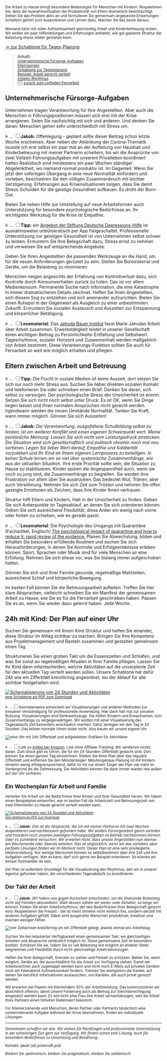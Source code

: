 <small>Die Arbeit zu Hause bringt besondere Belastungen für Menschen mit Kindern. Respektieren Sie, dass die Ausnahmesituation die Produktivität von Eltern dramatisch beeinträchtigt. Gehen Sie das Problem aktiv an und formulieren Sie gemeinsam angepasste Erwartungen. Scheitern gehört zum Ausprobieren und Lernen dazu. Machen Sie das beste daraus.</small>

<small>Niemand kann mit voller Aufmerksamkeit gleichzeitig Arbeit und Kinderbetreuung leisten. Wir wollen ein paar Hilfestellungen und Erfahrungen anbieten, wie gut geplante Struktur die Belastung etwas milder gestalten kann.</small>

<p class="text-right text-small" style="margin-top:0;"><a href="#24h-schablone"><span aria-hidden="true">→ </span>zur Schablone für Tages-Planung</a></p>

<blockquote><!-- @todo nav gestalten -->
<strong>Inhalt:</strong>
<small>
<br><a href="#unternehmen">Unternehmerische Fürsorge-Aufgaben</a>
<br><a href="#eltern">Elternsorgen</a>
<br><a href="#24h-schablone">Schablone zur Tagesplanung</a>
<br><a href="#beispiel-plan">Beispiel: Arbeit gerecht verteilt</a>
<br><a href="#arbeit">Arbeits-Rhythmus</a>
<br><span aria-hidden="true">⊗ </span><a href="/index.html">zurück zum Leitfaden Fernarbeit</a>
</small>
</blockquote>


## <span id="unternehmen">Unternehmerische Fürsorge-Aufgaben</span>

Unternehmen tragen Verantwortung für Ihre Angestellten. Aber auch die Menschen in Führungspositionen müssen sich erst mit der Krise arrangieren. Seien Sie nachsichtig mit sich und anderen. Und denken Sie daran: Menschen gehen sehr unterschiedlich mit Stress um.

<label for="1" class="margin-toggle">⨭ …</label>
<input type="checkbox" id="1" class="margin-toggle"/><span class="marginnote">**Jakob:**
Offenlegung - geplant sollte dieser Beitrag schon letzte Woche erscheinen. Aber neben der Ablenkung der Corona-Thematik musste ich erst selbst ein paar mal an der Aufteilung von Haushalt und Kinderbetreuung mit meiner Partnerin scheitern, bis wir die Ansprüche von zwei Vollzeit-Führungsaufgaben mit unserem Privatleben koordiniert hatten.</span>Realistisch sind mindestens ein paar Wochen ständiger Abgelenktheit, wo niemand normal produktiv ist. Im Gegenteil. Wenn Sie jetzt den sofortigen Übergang in eine neue Normalität einfordern und vorleben, beschwören Sie den völligen Zusammenbruch mit leichter Verzögerung. Erfahrungen aus Krisensituationen zeigen, dass Sie damit Stress-Schulden für die geistige Gesundheit aufbauen. Es droht der Burn-Out.

Bieten Sie neben Hilfe zur Umstellung auf neue Arbeitsformen auch Unterstützung für besondere psychologische Bedürfnisse an. Ihr wichtigstes Werkzeug für die Krise ist Empathie.

<label for="2" class="margin-toggle">⨭ …</label>
<input type="checkbox" id="2" class="margin-toggle"/><span class="marginnote">**Tipp:**
ein <a href="https://www.deutsche-depressionshilfe.de/unsere-angebote/fuer-betroffene-und-angehoerige/ifightdepression-tool">Angebot der Stiftung Deutsche Depressions-Hilfe</a> ist ausnahmsweise unbürokratisch per App freigeschaltet. 
</span>Professionelle Unterstützung zur geistigen Gesundheit ist von Unternehmen selbst schwer zu leisten. Ermuntern Sie Ihre Belegschaft dazu, Stress ernst zu nehmen und verweisen Sie auf entsprechende Angebote. 

Geben Sie Ihren Angestellten die passenden Werkzeuge an die Hand, um für die neuen Anforderungen gerüstet zu sein. Stellen Sie Büromaterial und Geräte, um die Belastung zu minimieren.

Menschen neigen angesichts der Erfahrung von Kontrollverlust dazu, sich Kontrolle durch Konsumverhalten zurück zu holen. Das ist vor allem Medienkonsum. Permanente Suche nach Information, die eine Katastrophe in immer dramatischeren Details zeichnet. Helfen Sie Ihren Angestellten, sich diesem Sog zu entziehen und sich aneinander aufzurichten. Bieten Sie einen Ruhepol in der Gegenwart als Ausgleich zu einer unbestimmten Zukunft. Ermuntern Sie sozialen Austausch und Auszeiten zur Entspannung und körperlicher Betätigung.

<label for="3" class="margin-toggle">⨭ …</label>
<input type="checkbox" id="3" class="margin-toggle"/><span class="marginnote">**Lesematerial:**
Das <a href="https://jbi.or.at/marie-jahoda/arbeit/">Jahoda Bauer Institut</a> fasst Marie Jahodas Arbeit über Arbeit zusammen. 
</span>Erwerbstätigkeit leistet in unserer Gesellschaft einen wichtigen Beitrag zu Persönlichkeits-Entfaltung und Selbstwert. Tagesrhythmus, sozialer Horizont und Zusammenhalt werden maßgeblich von Arbeit bestimmt. Diese Verankerungs-Funktion sollten Sie auch für Fernarbeit so weit wie möglich erhalten und pflegen.

## <span id="eltern">Eltern zwischen Arbeit und Betreuung</span>

<label for="4" class="margin-toggle">⨭ …</label>
<input type="checkbox" id="4" class="margin-toggle"/><span class="marginnote">**Tipp:**
Die Flucht in soziale Medien ist keine Auszeit, dort setzen Sie sich nur noch mehr Stress aus. Suchen Sie lieber direkten sozialen Kontakt und telefonieren Sie oder schreiben einen Brief.</span> Denken Sie daran, sich selbst zu versorgen. Der psychologische Stress der Unsicherheit ist enorm. Setzen Sie sich nicht noch selbst unter Druck: Es ist OK, wenn Sie Dinge liegen lassen und Ihren normalen Ansprüchen nicht gerecht werden. Irgendwann werden die neuen Umstände Normalität. Tanken Sie Kraft, wann immer möglich. Gönnen Sie sich Auszeiten!

<label for="8" class="margin-toggle">⨭ …</label>
<input type="checkbox" id="8" class="margin-toggle"/><span class="marginnote">**Jakob**: *Die Verantwortung, ausgefallene Schulbildung selbst zu leisten, ist ein weiterer Konflikt und einen eigenen Schwerpunkt wert. Meine persönliche Meinung: Lassen Sie sich nicht vom Leistungsdruck anstecken. Die Situation wird sich gesellschaftlich und politisch ohnehin noch mal neu sortieren. Legen Sie lieber Wert darauf, Empathie und Solidarität vorzuleben und Ihr Kind an Ihrem eigenen Lernprozess zu beteiligen. In keiner Schule lernen wir so viel über systemische Zusammenhänge, wie aus der aktuellen Situation.*</span> Ihre erste Priorität sollte sein, die Situation zu Hause zu stabilisieren. Kinder spüren die Angespanntheit auch, wenn sie noch zu jung sind, die Zusammenhänge zu begreifen. Sie werden ihre Frustration vor allem über Sie ausdrücken. Das bedeutet Wut, Tränen, aber auch Versöhnung. Nehmen Sie sich Zeit zum Trösten und nehmen Sie offen gezeigte Emotionen als Zeichen, dass Ihre Kinder Ihnen vertrauen.

Struktur hilft Eltern und Kindern, Halt in der Unsicherheit zu finden. Geben Sie sich Ankerpunkte im Tagesablauf, an denen Sie sich orientieren können. Geben Sie sich ausreichend Flexibilität, diese Anker ein wenig nach vorne oder hinten zu schieben, wie es gerade passt.

<label for="10" class="margin-toggle">⨭ …</label>
<input type="checkbox" id="10" class="margin-toggle"/><span class="marginnote">**Lesematerial**: Die Psychologie des Umgangs mit Quarantäne (Fachartikel, Englisch) <a href="https://www.thelancet.com/journals/lancet/article/PIIS0140-6736(20)30460-8/fulltext">The psychological impact of quarantine and how to reduce it: rapid review of the evidence.</a></span> Planen Sie Abwechslung, bilden und erhalten Sie besonders erfüllende Routinen und suchen Sie sich Herausforderungen, in denen Sie Kontrolle und Erfolgserlebnisse erleben können. Sport, Sprachen oder Musik sind für viele Menschen so eine Erfüllung. Nehmen Sie sich etwas vor, was Sie bislang immer aufgeschoben hatten.

Gönnen Sie sich und Ihrer Familie gesunde, regelmäßige Mahlzeiten, ausreichend Schlaf und körperliche Bewegung.

Im besten Fall können Sie die Betreuungsarbeit aufteilen. Treffen Sie hier klare Absprachen, vielleicht schreiben Sie ein Manifest der gemeinsamen Arbeit zu Hause, wie Sie es für die Fernarbeit geschrieben haben. Passen Sie es an, wenn Sie wieder dazu gelernt haben. Jede Woche.

## <span id="24h-schablone">24h</span> mit Kind: Der Plan auf einer Uhr

Suchen Sie gemeinsam mit Ihrem Kind Struktur und helfen Sie einander, diese Struktur im Alltag sichtbar zu machen. Bringen Sie Ihre Kompetenz aus Projektmanagement und Basteln zusammen und gestalten gemeinsam einen Tag.

Strukturieren Sie einen groben Takt um die Essenszeiten und Schlafen, und was Sie sonst an regelmäßigen Ritualen in Ihrer Familie pflegen. Lassen Sie Ihr Kind dann mitentscheiden, welche Aktivitäten auf die unverplante Zeit für den aktuellen Tag verteilt werden sollen. Unsere Schablone hat dafür 24h wie ein Zifferblatt kreisförmig angeordnet, wo der Ablauf für alle sichtbar festgehalten wird.

<a href="assets/files/tagesplan-familie-werksschema.pdf"><img src="assets/images/tagesplan-familie-werksschema.jpg" alt="Schematisierung von 24 Stunden und Aktivitäten" class="drop-shadow"><br><small>eine Schablone als PDF zum Download</a>

<label for="9" class="margin-toggle">⨭ …</label>
<input type="checkbox" id="9" class="margin-toggle"/><span class="marginnote">Normalerweise entwickeln wir Visualisierungen und anderen Methoden zur besseren Verständigung für professionelle Anwendung. Hier dann halt mal zur privaten Nutzung. </span> Visualisierungen sind Denkwerkzeuge. Die helfen Kindern und Erwachsenen, sich Zusammenhänge zu vergegenwärtigen. Wir wollten mit einer Visualisierung des Tagesablaufs Zeit besonders anschaulich machen. Dafür zerlegen wir den Tag in 24 Stunden. Das leisten normale Uhren leider nicht. Also bauen wir unsere eigene Uhr.

<img src="assets/images/tagesplan-jj.jpg" alt="eine Uhr mit 24h Zifferblatt und aufgeklebten Grafiken für Aktivitäten">

<label for="5" class="margin-toggle">⨭ …</label>
<input type="checkbox" id="5" class="margin-toggle"/><span class="marginnote">Link zu <a href="https://www.amazon.de/gp/product/B006XHZ7X4/">Artikel bei Amazon</a>. Link ohne Affiliate-Tracking: Wir verdienen nichts daran.</span> Zum Glück gibt es Uhren, die für ein 24-Stunden-Zifferblatt gedacht sind. Dort können Sie einen ganzen Tag einzeichnen. Kleben Sie Ihren Plan über das reguläre Zifferblatt und entfernen Sie den Minutenzeiger. Minutengenaue Planung ist mit Kindern ohnehin wenig erfolgversprechend, dafür ist mit nur einem Zeiger der Plan viel mehr im Vordergrund als die Zeitmessung. Die Aktivitäten können Sie dann immer wieder neu außen auf der Uhr sortieren.

## <span id="beispiel-plan">Ein Wochenplan für Arbeit und Familie</span>

Verteilen Sie Arbeit um die Bedürfnisse Ihrer Kinder und Ihrer Gesundheit herum. Wir haben einen Beispielplan entworfen, wie im besten Fall die Arbeitszeit und Betreuungszeit von zwei Elternteilen zu Hause gerecht verteilt werden kann.

<a href="assets/files/tagesplan-familie-wegweiser.pdf"><img src="assets/images/tagesplan-familie-wegweiser.jpg" alt="Schematisierung von 24 Stunden und Aktivitäten" class="drop-shadow"><br><small>eine Anleitung als PDF zum Download</small></a>

<label for="6" class="margin-toggle">⨭ …</label>
<input type="checkbox" id="6" class="margin-toggle"/><span class="marginnote">**Jakob:** *Das ist die Absprache, die ich mit meiner Partnerin mit zwei Wochen ausprobieren und nachbessern gefunden habe. Wir wollten Fürsorgearbeit gleich verteilen und trotzdem noch unseren jeweiligen Führungsaufgaben im Betrieb nachkommen können. Oder es zumindest versuchen. Wir erwarten nicht, dass unsere Angestellten nun ebenso am Wochenende oder Abends arbeiten. Das ist unglücklich, wenn wir das vorleben, aber perfekte Lösungen finden wir im Moment nicht.*</span> Dieser Plan ist eine sehr privilegierte Idealvorstellung. Nur wenige Menschen können so  selbstbestimmt über ihre Zeit und ihre Aufgaben verfügen. Wer es kann, darf sich gerne am Beispiel orientieren. So können wir besser füreinander da sein.

Der Plan ist außerdem Grundlage für die Visualisierung des Rhythmus, den wir in unserer Agentur gefunden haben, die verschiedenen Tagesabläufe zu koordinieren.


## <span id="arbeit">Der Takt der Arbeit</span>

<label for="7" class="margin-toggle">⨭ …</label>
<input type="checkbox" id="7" class="margin-toggle"/><span class="marginnote">**Jakob:**
*Wir haben uns gegen Kurzarbeit entschieden, um die finanzielle Belastung nicht auf Familien abzuwälzen. Statt dessen zahlen wir weiter volle Gehälter, so lange wir können.*
</span> Finden Sie einen Arbeitsrhythmus, der den Bedürfnissen Ihrer Belegschaft gerecht wird. Respektieren Sie Freizeit - die ist meist ohnehin nicht wirklich frei, sondern derzeit mit anderen Aufgaben gefüllt. Dabei sind ausgeruhte Menschen produktiver, kreativer und machen weniger Fehler.

<img src="assets/images/rhythmus-pxi.jpg" alt="vier Zeitachsen kreisförmig um ein Zifferblatt gelegt, jeweils einmal pro Arbeitstag">

Suchen Sie bei reduzierter Verfügbarkeit einen gemeinsamen Takt, wo gleichzeitiges Arbeiten und Absprache verlässlich möglich ist. Diese gemeinsame Zeit ist besonders kostbar. Schützen Sie sie, indem Sie so viel Belastung wie möglich an anderer Stelle wegnehmen und Flexibilität durch nicht-gleichzeitige Arbeit bevorzugen.

Helfen Sie Ihrer Belegschaft, Grenzen zu ziehen und Freizeit zu schützen. Bieten Sie, wenn möglich, Geräte an, die ausschließlich für die Arbeit zur Verfügung stehen. Damit der Arbeitsrechner auch zugeklappt werden kann und nicht noch E-Mails auf privaten Geräten noch am Feierabend Aufmerksamkeit fordern. Trennen Sie wenigstens die Kanäle, auf denen Sie beruflich Informationen austauschen, von Kanälen, die auch privat genutzt werden.

Wir erwarten bei Paaren mit Kleinkindern 50% der Arbeitsleistung. Das kommunizieren wir absichtlich offensiv, damit unsere Forderung auch als Beitrag zur Gleichberechtigung eingesetzt werden kann: Es soll nicht eine Frau ihre Arbeit vernachlässigen, weil die Arbeit ihres Partners einen höheren Stellenwert bekommt.

Für Alleinerziehende und Menschen, deren Partner oder Partnerin tatsächlich eine systemrelevante Aufgabe während der Krise übernehmen, finden wir individuelle Lösungen.

<hr>

*Gemeinsam schaffen wir das. Wir stehen für Rückfragen und professionelle Unterstützung in der schwierigen Zeit gern zur Verfügung. Wir finden schon eine Lösung, auch für besondere Bedürfnisse zu Umsetzung und Bezahlung.*

<p class="text-center"><span class="js-cta">Kontakt: jakob [at] pixelcraft.pub</span></p>

*Bleiben Sie optimistisch, bleiben Sie pragmatisch, bleiben Sie solidarisch!*
